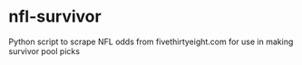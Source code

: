 # nfl-survivor
Python script to scrape NFL odds from fivethirtyeight.com for use in making survivor pool picks
